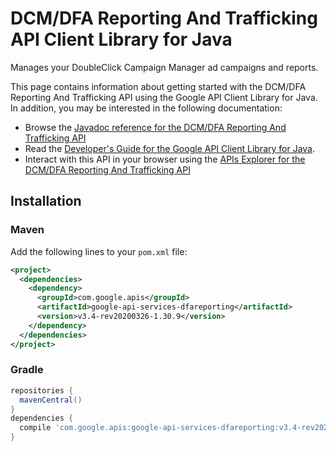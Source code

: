 # DCM/DFA Reporting And Trafficking API Client Library for Java

Manages your DoubleClick Campaign Manager ad campaigns and reports.

This page contains information about getting started with the DCM/DFA Reporting And Trafficking API
using the Google API Client Library for Java. In addition, you may be interested
in the following documentation:

* Browse the [Javadoc reference for the DCM/DFA Reporting And Trafficking API][javadoc]
* Read the [Developer's Guide for the Google API Client Library for Java][google-api-client].
* Interact with this API in your browser using the [APIs Explorer for the DCM/DFA Reporting And Trafficking API][api-explorer]

## Installation

### Maven

Add the following lines to your `pom.xml` file:

```xml
<project>
  <dependencies>
    <dependency>
      <groupId>com.google.apis</groupId>
      <artifactId>google-api-services-dfareporting</artifactId>
      <version>v3.4-rev20200326-1.30.9</version>
    </dependency>
  </dependencies>
</project>
```

### Gradle

```gradle
repositories {
  mavenCentral()
}
dependencies {
  compile 'com.google.apis:google-api-services-dfareporting:v3.4-rev20200326-1.30.9'
}
```

[javadoc]: https://googleapis.dev/java/google-api-services-dfareporting/latest/index.html
[google-api-client]: https://github.com/googleapis/google-api-java-client/
[api-explorer]: https://developers.google.com/apis-explorer/#p/dfareporting/v1/
